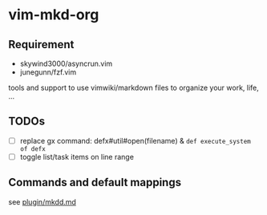 # vim-mkd-org

## Requirement

- skywind3000/asyncrun.vim
- junegunn/fzf.vim

tools and support to use vimwiki/markdown files to organize your work, life, ...

## TODOs
- [ ] replace gx command: defx#util#open(filename)  & `def execute_system of defx`
- [ ] toggle list/task items on line range

## Commands and default mappings

see [plugin/mkdd.md](./plugin/mkdd.md)
